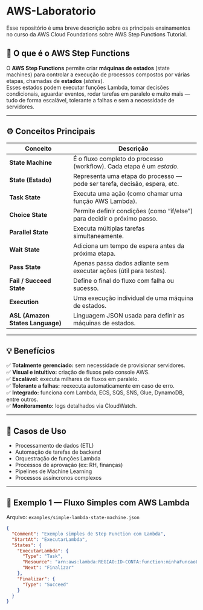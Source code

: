 # AWS-Laboratorio
Esse repositório é uma breve descrição sobre os principais ensinamentos no curso da AWS Cloud Foundations sobre AWS Step Functions Tutorial.


## 🧩 O que é o AWS Step Functions

O **AWS Step Functions** permite criar **máquinas de estados** (state machines) para controlar a execução de processos compostos por várias etapas, chamadas de **estados** (*states*).  
Esses estados podem executar funções Lambda, tomar decisões condicionais, aguardar eventos, rodar tarefas em paralelo e muito mais — tudo de forma escalável, tolerante a falhas e sem a necessidade de servidores.

---

## ⚙️ Conceitos Principais

| Conceito | Descrição |
|-----------|------------|
| **State Machine** | É o fluxo completo do processo (workflow). Cada etapa é um *estado*. |
| **State (Estado)** | Representa uma etapa do processo — pode ser tarefa, decisão, espera, etc. |
| **Task State** | Executa uma ação (como chamar uma função AWS Lambda). |
| **Choice State** | Permite definir condições (como “if/else”) para decidir o próximo passo. |
| **Parallel State** | Executa múltiplas tarefas simultaneamente. |
| **Wait State** | Adiciona um tempo de espera antes da próxima etapa. |
| **Pass State** | Apenas passa dados adiante sem executar ações (útil para testes). |
| **Fail / Succeed State** | Define o final do fluxo com falha ou sucesso. |
| **Execution** | Uma execução individual de uma máquina de estados. |
| **ASL (Amazon States Language)** | Linguagem JSON usada para definir as máquinas de estados. |

---

## 💡 Benefícios

✅ **Totalmente gerenciado:** sem necessidade de provisionar servidores.  
✅ **Visual e intuitivo:** criação de fluxos pelo console AWS.  
✅ **Escalável:** executa milhares de fluxos em paralelo.  
✅ **Tolerante a falhas:** reexecuta automaticamente em caso de erro.  
✅ **Integrado:** funciona com Lambda, ECS, SQS, SNS, Glue, DynamoDB, entre outros.  
✅ **Monitoramento:** logs detalhados via CloudWatch.

---

## 🧠 Casos de Uso

- Processamento de dados (ETL)
- Automação de tarefas de backend
- Orquestração de funções Lambda
- Processos de aprovação (ex: RH, finanças)
- Pipelines de Machine Learning
- Processos assíncronos complexos

---

## 🧱 Exemplo 1 — Fluxo Simples com AWS Lambda

Arquivo: `examples/simple-lambda-state-machine.json`

```json
{
  "Comment": "Exemplo simples de Step Function com Lambda",
  "StartAt": "ExecutarLambda",
  "States": {
    "ExecutarLambda": {
      "Type": "Task",
      "Resource": "arn:aws:lambda:REGIAO:ID-CONTA:function:minhaFuncaoLambda",
      "Next": "Finalizar"
    },
    "Finalizar": {
      "Type": "Succeed"
    }
  }
}
